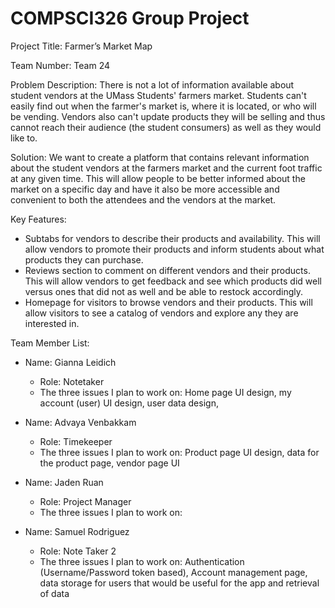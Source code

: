# COMPSCI326 Group Project

Project Title: Farmer’s Market Map

Team Number: Team 24

Problem Description: There is not a lot of information available about student vendors at the UMass Students' farmers market. Students can't easily find out when the farmer's market is, where it is located, or who will be vending. Vendors also can't update products they will be selling and thus cannot reach their audience (the student consumers) as well as they would like to.  

Solution: We want to create a platform that contains relevant information about the student vendors at the farmers market and the current foot traffic at any given time. This will allow people to be better informed about the market on a specific day and have it also be more accessible and convenient to both the attendees and the vendors at the market.


Key Features:
- Subtabs for vendors to describe their products and availability. This will allow vendors to promote their products and inform students about what products they can purchase.
- Reviews section to comment on different vendors and their products. This will allow vendors to get feedback and see which products did well versus ones that did not as well and be able to restock accordingly.
- Homepage for visitors to browse vendors and their products. This will allow visitors to see a catalog of vendors and explore any they are interested in.


Team Member List:

- Name: Gianna Leidich
  - Role: Notetaker
  - The three issues I plan to work on: Home page UI design, my account (user) UI design, user data design, 


- Name: Advaya Venbakkam
  - Role: Timekeeper
  - The three issues I plan to work on: Product page UI design, data for the product page, vendor page UI
    
- Name: Jaden Ruan
  - Role: Project Manager
  - The three issues I plan to work on:
 
- Name: Samuel Rodriguez
  - Role: Note Taker 2
  - The three issues I plan to work on: Authentication (Username/Password token based), Account management page, data storage for users that would be useful for the app and retrieval of data
